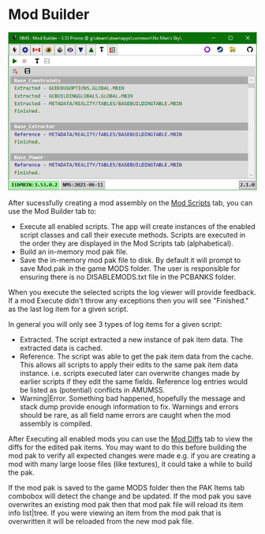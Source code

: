 # Mod Builder
![](Tab_ModBuild1.png)

After sucessfully creating a mod assembly on the [Mod Scripts](Tab_ModScripts.md) tab, you can use the Mod Builder tab to:
- Execute all enabled scripts.
  The app will create instances of the enabled script classes and call their execute methods.
  Scripts are executed in the order they are displayed in the Mod Scripts tab (alphabetical).
- Build an in-memory mod pak file.
- Save the in-memory mod pak file to disk.
  By default it will prompt to save Mod.pak in the game MODS folder.
  The user is responsible for ensuring there is no DISABLEMODS.txt file in the PCBANKS folder.

When you execute the selected scripts the log viewer will provide feedback.
If a mod Execute didn't throw any exceptions then you will see "Finished." as the last log item for a given script.

In general you will only see 3 types of log items for a given script:
- Extracted.  The script extracted a new instance of pak item data.  The extracted data is cached.
- Reference.  The script was able to get the pak item data from the cache.
  This allows all scripts to apply their edits to the same pak item data instance.
  i.e. scripts executed later can overwrite changes made by earlier scripts if they edit the same fields.
  Reference log entries would be listed as (potential) conflicts in AMUMSS.
- Warning|Error.  Something bad happened, hopefully the message and stack dump provide enough information to fix.
  Warnings and errors should be rare, as all field name errors are caught when the mod assembly is compiled.

After Executing all enabled mods you can use the [Mod Diffs](Tab_ModDiffs.md) tab to view the diffs for the edited pak items.
You may want to do this before building the mod pak to verify all expected changes were made
e.g. if you are creating a mod with many large loose files (like textures), it could take a while to build the pak.

If the mod pak is saved to the game MODS folder then the PAK Items tab combobox will detect the change and be updated.
If the mod pak you save overwrites an existing mod pak then that mod pak file will reload its item info list|tree.
If you were viewing an item from the mod pak that is overwritten it will be reloaded from the new mod pak file.

</br>
